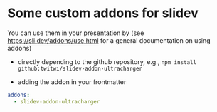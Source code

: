 # Some custom addons for slidev

You can use them in your presentation by
(see https://sli.dev/addons/use.html for a general documentation on using addons)

- directly depending to the github repository, e.g., `npm install github:twitwi/slidev-addon-ultracharger`

- adding the addon in your frontmatter 

``` yaml
addons:
  - slidev-addon-ultracharger
```

